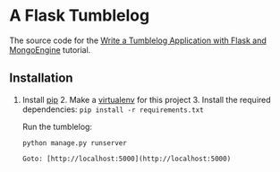 A Flask Tumblelog
=================

The source code for the [Write a Tumblelog Application with Flask and MongoEngine](http://docs.mongodb.org/manual/tutorial/write-a-tumblelog-application-with-flask-mongoengine/)
tutorial.

Installation
------------

  1. Install [pip](http://www.pip-installer.org/en/latest/installing.html)
    2. Make a [virtualenv](http://virtualenvwrapper.readthedocs.org/en/latest/#introduction) for this project
      3. Install the required dependencies: `pip install -r requirements.txt`

      Run the tumblelog:
         
	     python manage.py runserver

	     Goto: [http://localhost:5000](http://localhost:5000)
